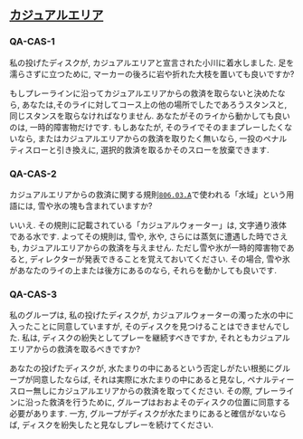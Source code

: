 ## [カジュアルエリア](80603)

### QA-CAS-1
私の投げたディスクが,
カジュアルエリアと宣言された小川に着水しました.
足を濡らさずに立つために,
マーカーの後ろに岩や折れた大枝を置いても良いですか?

もしプレーラインに沿ってカジュアルエリアからの救済を取らないと決めたなら,
あなたは,そのライに対してコース上の他の場所でしたであろうスタンスと,
同じスタンスを取らなければなりません.
あなたがそのライから動かしても良いのは,
一時的障害物だけです.
もしあなたが,
そのライでそのままプレーしたくないなら,
またはカジュアルエリアからの救済を取りたく無いなら,
一投のペナルティスローと引き換えに,
選択的救済を取るかそのスローを放棄できます.

### QA-CAS-2
カジュアルエリアからの救済に関する規則[`806.03.A`](80603)で使われる「水域」という用語には,
雪や氷の塊も含まれていますか?

いいえ.
その規則に記載されている「カジュアルウォーター」は,
文字通り液体である水です.
よってその規則は,
雪や,
氷や,
さらには蒸気に遭遇した時でさえも,
カジュアルエリアからの救済を与えません.
ただし雪や氷が一時的障害物であると,
ディレクターが発表できることを覚えておいてください.
その場合,
雪や氷があなたのライの上または後方にあるのなら,
それらを動かしても良いです.

### QA-CAS-3
私のグループは,
私の投げたディスクが,
カジュアルウォーターの濁った水の中に入ったことに同意していますが,
そのディスクを見つけることはできませんでした.
私は,
ディスクの紛失としてプレーを継続すべきですか,
それともカジュアルエリアからの救済を取るべきですか?

あなたの投げたディスクが,
水たまりの中にあるという否定しがたい根拠にグループが同意したならば,
それは実際に水たまりの中にあると見なし,
ペナルティースロー無しにカジュアルエリアからの救済を取ってください.
その際,
プレーラインに沿った救済を行うために,
グループはおおよそのディスクの位置に同意する必要があります.
一方,
グループがディスクが水たまりにあると確信がないならば,
ディスクを紛失したと見なしプレーを続けてください.
